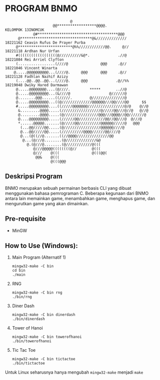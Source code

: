 # PROGRAM BNMO

```
                              @
                      @@******************@@@@.                         KELOMPOK 13INOMCUK
             @#*************************************@@@
      @*********************************@&//////////////                18221162 Ceavin Rufus De Prayer Purba
     @*************************@%%////////////@@.     @//               18221118 Ardhan Nur Urfan
     #((((((((((((((((((@//////////&@*.             .//@                18221084 Rei Arriel Clyfton
     (.................(////@               @@@     .@//                18221046 Vincent Winarta
    @.....@@@@@@@@@@...(////@.     @@@      @@@     .@//                18221128 Fadhlan Nazhif Azizy
     (....@@..@@..@@...(////@.     @@@             .@//%%               18219048 Dwiky Hared Darmawan
     @.....@@@@@@@@....(@////.         *****       ..//@
     @.....@@@@@@@@@...(&////@                  @//////@
     @........@@@......((/////.        @///////////////@
     @.....@@@@@@@@@...((@//////////////@@@@@@///@@////@@      $$
     #.....@@@@@@@@@....((/////@@@@@@@/////////////////@/@    @//@
      &.........@@@@.....(//////////////////@/////@@///@//@   @//@
      @.........@@@@.....(@////////////////@@@///@@@@//@@///////@
      @....@@@@@@@@@.....(//////@@////////////@@//@@///@  @///@
      *......@@@@@.......(@/////@@//////////@@@@@@/////@   @@@
       (...@@/////@@.....(@/////////////////@@@@@@////@
       @...@@/////@@.....(//////////@@@@//////@@////@
       @...(@((//@.......((//@@@@///////////////@@
        @...(@///@........(@//////////////&@
          @.(@///@........(@////////////@(((
             @///@@@@@((((((((@//       @(((
             @///    @(((               @(((@@(
              @@&    @(((
                     @(((@@@
```

## Deskripsi Program

BNMO merupakan sebuah permainan berbasis CLI yang dibuat menggunakan bahasa pemrograman C. Beberapa kegunaan dari BNMO antara lain memainkan game, menambahkan game, menghapus game, dan mengurutkan game yang akan dimainkan.

## Pre-requisite

- MinGW

## How to Use (Windows):

1.  Main Program (Alternatif 1)

    ```
    mingw32-make -C bin
    cd bin
    ./main
    ```

2.  RNG

    ```
    mingw32-make -C bin rng
    ./bin/rng
    ```

3.  Diner Dash

    ```
    mingw32-make -C bin dinerdash
    ./bin/dinerdash
    ```

4.  Tower of Hanoi

    ```
    mingw32-make -C bin towerofhanoi
    ./bin/towerofhanoi
    ```

5.  Tic Tac Toe

    ```
    mingw32-make -C bin tictactoe
    ./bin/tictactoe
    ```

Untuk Linux seharusnya hanya mengubah `mingw32-make` menjadi `make`
